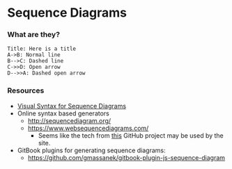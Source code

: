 # Sequence Diagrams

### What are they?

``` sequence
Title: Here is a title
A->B: Normal line
B-->C: Dashed line
C->>D: Open arrow
D-->>A: Dashed open arrow
```

### Resources

* [Visual Syntax for Sequence Diagrams](https://www.smartdraw.com/sequence-diagram/#sequenceDiagramNotations)
* Online syntax based generators
    * http://sequencediagram.org/
    * https://www.websequencediagrams.com/
        * Seems like the tech from [this](https://bramp.github.io/js-sequence-diagrams/) GitHub project may be used by the site.
* GitBook plugins for generating sequence diagrams:
    * https://github.com/gmassanek/gitbook-plugin-js-sequence-diagram